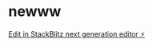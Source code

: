 # newww

[Edit in StackBlitz next generation editor ⚡️](https://stackblitz.com/~/github.com/Mrnikhil777/newww)